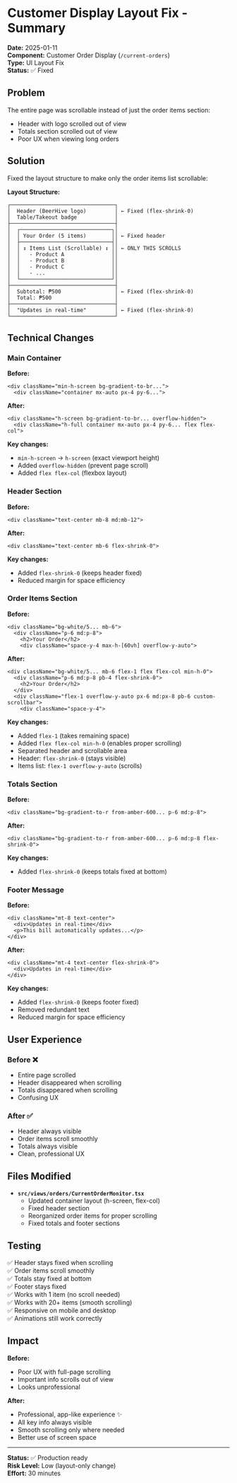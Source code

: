 # Customer Display Layout Fix - Summary

**Date:** 2025-01-11  
**Component:** Customer Order Display (`/current-orders`)  
**Type:** UI Layout Fix  
**Status:** ✅ Fixed

## Problem

The entire page was scrollable instead of just the order items section:
- Header with logo scrolled out of view
- Totals section scrolled out of view
- Poor UX when viewing long orders

## Solution

Fixed the layout structure to make only the order items list scrollable:

**Layout Structure:**
```
┌─────────────────────────────────┐
│  Header (BeerHive logo)         │ ← Fixed (flex-shrink-0)
│  Table/Takeout badge            │
├─────────────────────────────────┤
│  ┌─────────────────────────────┐│
│  │ Your Order (5 items)        ││ ← Fixed header
│  ├─────────────────────────────┤│
│  │ ↕ Items List (Scrollable) ↕ ││ ← ONLY THIS SCROLLS
│  │   - Product A               ││
│  │   - Product B               ││
│  │   - Product C               ││
│  │   - ...                     ││
│  └─────────────────────────────┘│
├─────────────────────────────────┤
│  Subtotal: ₱500                 │ ← Fixed (flex-shrink-0)
│  Total: ₱500                    │
├─────────────────────────────────┤
│  "Updates in real-time"         │ ← Fixed (flex-shrink-0)
└─────────────────────────────────┘
```

## Technical Changes

### Main Container
**Before:**
```tsx
<div className="min-h-screen bg-gradient-to-br...">
  <div className="container mx-auto px-4 py-6...">
```

**After:**
```tsx
<div className="h-screen bg-gradient-to-br... overflow-hidden">
  <div className="h-full container mx-auto px-4 py-6... flex flex-col">
```

**Key changes:**
- `min-h-screen` → `h-screen` (exact viewport height)
- Added `overflow-hidden` (prevent page scroll)
- Added `flex flex-col` (flexbox layout)

### Header Section
**Before:**
```tsx
<div className="text-center mb-8 md:mb-12">
```

**After:**
```tsx
<div className="text-center mb-6 flex-shrink-0">
```

**Key changes:**
- Added `flex-shrink-0` (keeps header fixed)
- Reduced margin for space efficiency

### Order Items Section
**Before:**
```tsx
<div className="bg-white/5... mb-6">
  <div className="p-6 md:p-8">
    <h2>Your Order</h2>
    <div className="space-y-4 max-h-[60vh] overflow-y-auto">
```

**After:**
```tsx
<div className="bg-white/5... mb-6 flex-1 flex flex-col min-h-0">
  <div className="p-6 md:p-8 pb-4 flex-shrink-0">
    <h2>Your Order</h2>
  </div>
  <div className="flex-1 overflow-y-auto px-6 md:px-8 pb-6 custom-scrollbar">
    <div className="space-y-4">
```

**Key changes:**
- Added `flex-1` (takes remaining space)
- Added `flex flex-col min-h-0` (enables proper scrolling)
- Separated header and scrollable area
- Header: `flex-shrink-0` (stays visible)
- Items list: `flex-1 overflow-y-auto` (scrolls)

### Totals Section
**Before:**
```tsx
<div className="bg-gradient-to-r from-amber-600... p-6 md:p-8">
```

**After:**
```tsx
<div className="bg-gradient-to-r from-amber-600... p-6 md:p-8 flex-shrink-0">
```

**Key changes:**
- Added `flex-shrink-0` (keeps totals fixed at bottom)

### Footer Message
**Before:**
```tsx
<div className="mt-8 text-center">
  <div>Updates in real-time</div>
  <p>This bill automatically updates...</p>
</div>
```

**After:**
```tsx
<div className="mt-4 text-center flex-shrink-0">
  <div>Updates in real-time</div>
</div>
```

**Key changes:**
- Added `flex-shrink-0` (keeps footer fixed)
- Removed redundant text
- Reduced margin for space efficiency

## User Experience

### Before ❌
- Entire page scrolled
- Header disappeared when scrolling
- Totals disappeared when scrolling
- Confusing UX

### After ✅
- Header always visible
- Order items scroll smoothly
- Totals always visible
- Clean, professional UX

## Files Modified

- **`src/views/orders/CurrentOrderMonitor.tsx`**
  - Updated container layout (h-screen, flex-col)
  - Fixed header section
  - Reorganized order items for proper scrolling
  - Fixed totals and footer sections

## Testing

✅ Header stays fixed when scrolling  
✅ Order items scroll smoothly  
✅ Totals stay fixed at bottom  
✅ Footer stays fixed  
✅ Works with 1 item (no scroll needed)  
✅ Works with 20+ items (smooth scrolling)  
✅ Responsive on mobile and desktop  
✅ Animations still work correctly  

## Impact

**Before:**
- Poor UX with full-page scrolling
- Important info scrolls out of view
- Looks unprofessional

**After:**
- Professional, app-like experience ✨
- All key info always visible
- Smooth scrolling only where needed
- Better use of screen space

---

**Status:** ✅ Production ready  
**Risk Level:** Low (layout-only change)  
**Effort:** 30 minutes

